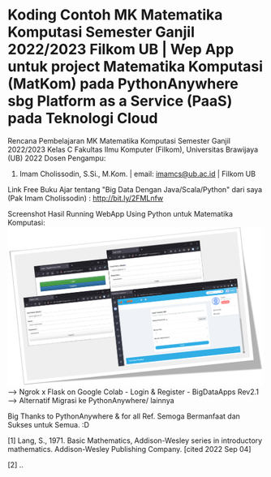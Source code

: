 # Koding Contoh MK Matematika Komputasi Semester Ganjil 2022/2023 Filkom UB | Wep App untuk project Matematika Komputasi (MatKom) pada PythonAnywhere sbg Platform as a Service (PaaS) pada Teknologi Cloud

Rencana Pembelajaran MK Matematika Komputasi Semester Ganjil 2022/2023 Kelas C
Fakultas Ilmu Komputer (Filkom), Universitas Brawijaya (UB) 2022
Dosen Pengampu: 
1. Imam Cholissodin, S.Si., M.Kom. | email: imamcs@ub.ac.id | Filkom UB

Link Free Buku Ajar tentang "Big Data Dengan Java/Scala/Python" dari saya (Pak Imam Cholissodin) : http://bit.ly/2FMLnfw

Screenshot Hasil Running WebApp Using Python untuk Matematika Komputasi:
![Ngrok x Flask on Google Colab - Login & Register - BigDataApps Rev2.1](https://github.com/imamcs19/FGA-Big-Data-Using-Python-Filkom-x-Mipa-UB-2021/blob/main/Ngrok%20x%20Flask%20on%20Google%20Colab%20-%20Login%20%26%20Register%20-%20BigDataApps%20Rev2.1.png)
--> Ngrok x Flask on Google Colab - Login & Register - BigDataApps Rev2.1 --> Alternatif Migrasi ke PythonAnywhere/ lainnya

Big Thanks to PythonAnywhere & for all Ref. Semoga Bermanfaat dan Sukses untuk Semua. :D

[1]	Lang, S., 1971. Basic Mathematics, Addison-Wesley series in introductory mathematics. Addison-Wesley Publishing Company. [cited 2022 Sep 04]

[2]	..
